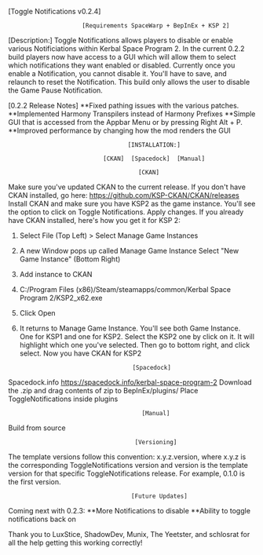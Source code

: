 
[Toggle Notifications v0.2.4]


                         [Requirements SpaceWarp + BepInEx + KSP 2]

[Description:] Toggle Notifications allows players to disable or enable various Notificiations within Kerbal Space Program 2. In the current 0.2.2 build players now have access to a GUI which will allow them to select which notifications they want enabled or disabled. Currently once you enable a Notification, you cannot disable it. You'll have to save, and relaunch to reset the Notification. This build only allows the user to disable the Game Pause Notification. 

[0.2.2 Release Notes]
**Fixed pathing issues with the various patches.
**Implemented Harmony Transpilers instead of Harmony Prefixes
**Simple GUI that is accessed from the Appbar Menu or by pressing Right Alt + P.
**Improved performance by changing how the mod renders the GUI

                                      [INSTALLATION:]

                               [CKAN]  [Spacedock]  [Manual]

                                         [CKAN] 
 Make sure you've updated CKAN to the current release. If you don't have CKAN installed, go here: https://github.com/KSP-CKAN/CKAN/releases Install CKAN and make sure you have KSP2 as the game instance. You'll see the option to click on Toggle Notifications. Apply changes.
If you already have CKAN installed, here's how you get it for KSP 2:

1. Select File (Top Left) > Select Manage Game Instances
2. A new Window pops up called Manage Game Instance Select "New Game Instance" (Bottom Right)
3. Add instance to CKAN
4. C:/Program Files (x86)/Steam/steamapps/common/Kerbal Space Program 2/KSP2_x62.exe
5. Click Open
6. It returns to Manage Game Instance. You'll see both Game Instance. One for KSP1 
   and one for KSP2. Select the KSP2 one by click on it. It will highlight which 
   one you've selected. Then go to bottom right, and click select. Now you have 
   CKAN for KSP2

                                       [Spacedock]
Spacedock.info https://spacedock.info/kerbal-space-program-2 Download the .zip and drag contents of zip to BepInEx/plugins/ Place ToggleNotifications inside plugins

                                          [Manual]
 Build from source


                                        [Versioning] 
The template versions follow this convention: x.y.z.version, where x.y.z is the corresponding ToggleNotifications version and version is the template version for that specific ToggleNotifications release. For example, 0.1.0 is the first version.


                                       [Future Updates]
Coming next with 0.2.3:
**More Notifications to disable
**Ability to toggle notifications back on 




Thank you to LuxStice, ShadowDev, Munix, The Yeetster, and schlosrat for all the help getting this working correctly!
